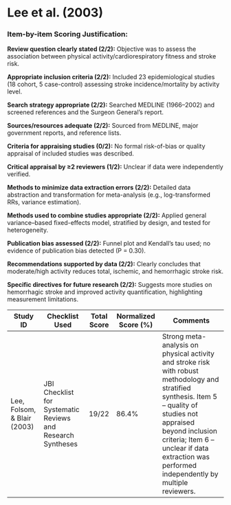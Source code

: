 # Lee et al. (2003)

### Item-by-item Scoring Justification:

**Review question clearly stated (2/2):** Objective was to assess the association between physical activity/cardiorespiratory fitness and stroke risk.

**Appropriate inclusion criteria (2/2):** Included 23 epidemiological studies (18 cohort, 5 case-control) assessing stroke incidence/mortality by activity level.

**Search strategy appropriate (2/2):** Searched MEDLINE (1966–2002) and screened references and the Surgeon General’s report.

**Sources/resources adequate (2/2):** Sourced from MEDLINE, major government reports, and reference lists.

**Criteria for appraising studies (0/2):** No formal risk-of-bias or quality appraisal of included studies was described.

**Critical appraisal by ≥2 reviewers (1/2):** Unclear if data were independently verified.

**Methods to minimize data extraction errors (2/2):** Detailed data abstraction and transformation for meta-analysis (e.g., log-transformed RRs, variance estimation).

**Methods used to combine studies appropriate (2/2):** Applied general variance–based fixed-effects model, stratified by design, and tested for heterogeneity.

**Publication bias assessed (2/2):** Funnel plot and Kendall’s tau used; no evidence of publication bias detected (P = 0.30).

**Recommendations supported by data (2/2):** Clearly concludes that moderate/high activity reduces total, ischemic, and hemorrhagic stroke risk.

**Specific directives for future research (2/2):** Suggests more studies on hemorrhagic stroke and improved activity quantification, highlighting measurement limitations.

| Study ID | Checklist Used | Total Score | Normalized Score (%) | Comments |
| --- | --- | --- | --- | --- |
| Lee, Folsom, & Blair (2003) | JBI Checklist for Systematic Reviews and Research Syntheses | 19/22 | 86.4% | Strong meta-analysis on physical activity and stroke risk with robust methodology and stratified synthesis. Item 5 – quality of studies not appraised beyond inclusion criteria; Item 6 – unclear if data extraction was performed independently by multiple reviewers. |
